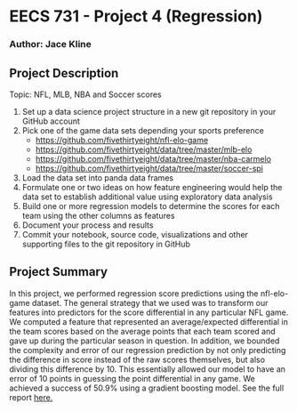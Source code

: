 # EECS 731 - Project 4 (Regression)
### Author: Jace Kline

## Project Description
Topic: NFL, MLB, NBA and Soccer scores
1. Set up a data science project structure in a new git repository in your GitHub account
2. Pick one of the game data sets depending your sports preference
   * https://github.com/fivethirtyeight/nfl-elo-game
   * https://github.com/fivethirtyeight/data/tree/master/mlb-elo
   * https://github.com/fivethirtyeight/data/tree/master/nba-carmelo
   * https://github.com/fivethirtyeight/data/tree/master/soccer-spi
3. Load the data set into panda data frames
4. Formulate one or two ideas on how feature engineering would help the data set to establish additional value using exploratory data analysis
5. Build one or more regression models to determine the scores for each team using the other columns as features
6. Document your process and results
7. Commit your notebook, source code, visualizations and other supporting files to the git repository in GitHub

## Project Summary
In this project, we performed regression score predictions using the nfl-elo-game dataset. The general strategy that we used was to transform our features into predictors for the score differential in any particular NFL game. We computed a feature that represented an average/expected differential in the team scores based on the average points that each team scored and gave up during the particular season in question. In addition, we bounded the complexity and error of our regression prediction by not only predicting the difference in score instead of the raw scores themselves, but also dividing this difference by 10. This essentially allowed our model to have an error of 10 points in guessing the point differential in any game. We achieved a success of 50.9% using a gradient boosting model. See the full report [here.](./notebooks/scores.md)
